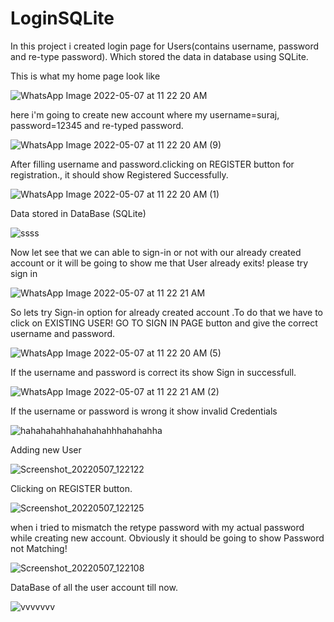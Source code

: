 # LoginSQLite
In this project i created login page for Users(contains username, password and re-type password). Which stored the data in database using SQLite.

This is what my home page look like 






![WhatsApp Image 2022-05-07 at 11 22 20 AM](https://user-images.githubusercontent.com/101108540/167241149-eeea206b-61fe-41f0-8164-1eb6b6d69908.jpeg)






here i'm going to create new account where my username=suraj, password=12345 and re-typed password.








![WhatsApp Image 2022-05-07 at 11 22 20 AM (9)](https://user-images.githubusercontent.com/101108540/167241338-d8aca4d4-6b04-4c0c-b180-2a13167582c4.jpeg)






After filling username and password.clicking on REGISTER button for registration., it should show Registered Successfully.







![WhatsApp Image 2022-05-07 at 11 22 20 AM (1)](https://user-images.githubusercontent.com/101108540/167241590-2900cff4-e19b-4a88-bdc1-4793550fa564.jpeg)





Data stored in DataBase (SQLite)










![ssss](https://user-images.githubusercontent.com/101108540/167241667-2b7c75bc-df72-40c9-8f22-a2f629549031.png)








Now let see that we can able to sign-in or not with our already created account or it will be going to show me that User already exits! please try sign in













![WhatsApp Image 2022-05-07 at 11 22 21 AM](https://user-images.githubusercontent.com/101108540/167242086-70cbbf7e-f37d-4517-937b-9452e7eae442.jpeg)





So lets try Sign-in option for already created account .To do that we have to click on EXISTING USER! GO TO SIGN IN PAGE button and give the correct username and password.








![WhatsApp Image 2022-05-07 at 11 22 20 AM (5)](https://user-images.githubusercontent.com/101108540/167242213-d23b2031-7950-4413-847d-ff3d9fcbbe88.jpeg)








If the username and password is correct its show Sign in successfull.









![WhatsApp Image 2022-05-07 at 11 22 21 AM (2)](https://user-images.githubusercontent.com/101108540/167242252-9407cc52-480f-4b1d-9c91-b33944a7be81.jpeg)






If the username or password is wrong it show invalid Credentials







![hahahahahhahahahahhhahahahha](https://user-images.githubusercontent.com/101108540/167242407-96bac3ee-09d5-46b1-8996-b918bdccc102.jpg)








Adding new User






![Screenshot_20220507_122122](https://user-images.githubusercontent.com/101108540/167242685-6c50b8c9-51c7-44b7-863c-442e76da05eb.jpg)





Clicking on REGISTER button.





![Screenshot_20220507_122125](https://user-images.githubusercontent.com/101108540/167242709-f6c8fd4d-6947-468f-8a68-b93e3c54fa43.jpg)











when i tried to mismatch the retype password with my actual password while creating new account. Obviously it should be going to show Password not Matching!







![Screenshot_20220507_122108](https://user-images.githubusercontent.com/101108540/167242713-e76b4020-8a9e-4fbe-a3b7-ee1bc2577eb7.jpg)






DataBase of all the user account till now.








![vvvvvvv](https://user-images.githubusercontent.com/101108540/167242367-e7f53119-81c0-4882-8a0a-b4b701df9f9c.png)








